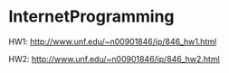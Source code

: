 # InternetProgramming

HW1: http://www.unf.edu/~n00901846/ip/846_hw1.html


HW2: http://www.unf.edu/~n00901846/ip/846_hw2.html
